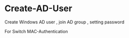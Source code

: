 Create-AD-User
==============

Create Windows AD user , join AD group , setting password

For Switch MAC-Authentication
